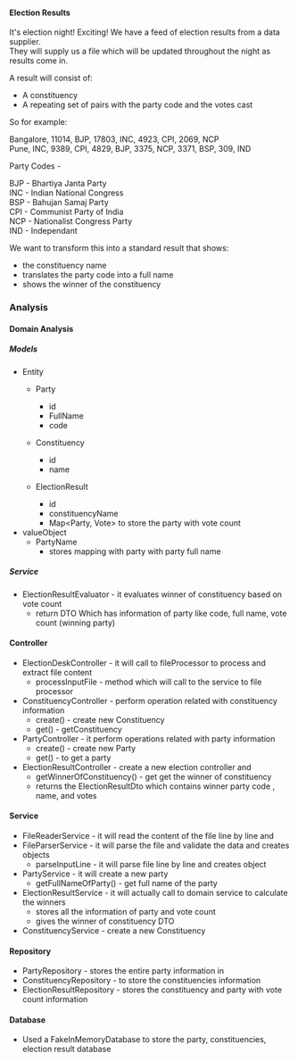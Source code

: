 
#### Election Results

It's election night! Exciting! We have a feed of election results from a data supplier. <br>
They will supply us a file which will be updated throughout the night as results come in. <br>

A result will consist of:
- A constituency
- A repeating set of pairs with the party code and the votes cast

So for example:

Bangalore, 11014, BJP, 17803, INC, 4923, CPI, 2069, NCP  <br>
Pune, INC, 9389, CPI, 4829, BJP, 3375, NCP, 3371, BSP, 309, IND

Party Codes -

BJP - Bhartiya Janta Party   <br>
INC - Indian National Congress <br>
BSP - Bahujan Samaj Party <br>
CPI - Communist Party of India <br>
NCP - Nationalist Congress Party <br>
IND - Independant <br>

We want to transform this into a standard result that shows:

- the constituency name
- translates the party code into a full name
- shows the winner of the constituency



### Analysis

#### Domain Analysis
##### Models
  - Entity 
    - Party 
      - id
      - FullName
      - code

    - Constituency 
      - id
      - name
    - ElectionResult
      - id
      - constituencyName
      - Map<Party, Vote> to store the party with vote count 
  - valueObject
    - PartyName
      - stores mapping with party with party full name
  
##### Service
- ElectionResultEvaluator - it evaluates winner of constituency based on vote count 
  - return DTO Which has information of party like code, full name, vote count (winning party)

#### Controller
- ElectionDeskController  - it will call to fileProcessor to process and extract file content
  - processInputFile  - method which will call to the service to file processor  
- ConstituencyController - perform operation related with constituency information
  - create() - create new Constituency
  - get()  - getConstituency
- PartyController - it perform operations related with party information
  - create() - create new Party
  - get() - to get a party
- ElectionResultController - create a new election controller and
  - getWinnerOfConstituency() - get get the winner of constituency
  - returns the ElectionResultDto which contains winner party code , name, and votes


#### Service
- FileReaderService - it will read the content of the file line by line and
- FileParserService  - it will parse the file and validate the data and creates objects
  - parseInputLine - it will parse file line by line and creates object
- PartyService - it will create a new party 
  - getFullNameOfParty() - get full name of the party
- ElectionResultService - it will actually call to domain service to calculate the winners
  - stores all the information of party and vote count
  - gives the winner of constituency DTO
- ConstituencyService - create a new Constituency

#### Repository 
- PartyRepository - stores the entire party information in
- ConstituencyRepository - to store the constituencies information 
- ElectionResultRepository - stores the constituency and party with vote count information

#### Database 
- Used a FakeInMemoryDatabase to store the party, constituencies, election result database








